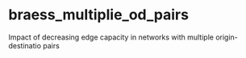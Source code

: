 # braess_multiplie_od_pairs
Impact of decreasing edge capacity in networks with multiple origin-destinatio pairs
